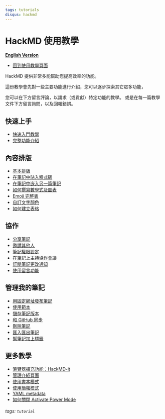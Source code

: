 ```yaml
---
tags: tutorials
disqus: hackmd
---
```


HackMD 使用教學
===
**[English Version](/c/tutorials)**
- [回到使用教學頁面](/s/tutorials-tw)

HackMD 提供非常多能幫助您提高效率的功能。

這份教學會先對一些主要功能進行介紹，您可以逐步探索其它眾多功能，

您可以在下方留言評論，以請求（或貢獻）特定功能的教學。
或是在每一篇教學文件下方留言詢問，以及回報錯誤。

快速上手
---
- [快速入門教學](/s/quick-start-tw)
- [完整功能介紹](/s/features-tw)

內容排版
---
- [基本排版](/s/basic-markdown-formatting-tw)
- [在筆記中貼入程式碼](/s/how-to-use-code-blocks-tw)
- [在筆記中嵌入另一篇筆記](/s/how-to-embed-note-tw)
- [如何撰寫數學式及圖表](/s/MathJax-and-UML-tw)
- [Emoji 完整表](https://www.webfx.com/tools/emoji-cheat-sheet/)
- [自訂文字顏色](/@docs/customize-font-color-zh)
- [如何建立表格 ](/s/how-to-create-table-tw)

協作
---
- [分享筆記](/s/how-to-share-note-tw)
- [邀請其他人](/s/invite-tw)
- [筆記權限設定](/s/how-to-set-permissions-tw)
- [在筆記上主持協作會議](/s/live-hosting-tw)
- [訂閱筆記更改通知](/s/how-to-manage-notification-tw)
- [使用留言功能](/s/how-to-use-comments-tw)


管理我的筆記
---
- [用固定網址發布筆記](/s/how-to-share-note-tw)
- [使用範本](/s/how-to-use-template-tw)
- [儲存筆記版本](/s/how-to-save-tw)
- [和 GitHub 同步](/s/link-with-github-tw)
- [刪除筆記](/s/how-to-delete-note-tw)
- [匯入匯出筆記](/s/how-to-save-my-note-tw) 
- [幫筆記加上標籤](/s/how-to-tag-note-tw) 


更多教學
---
- [瀏覽器擴充功能：HackMD-it](/s/hackmd-it-tw)
- [管理介紹頁面](/s/all-about-profile-page-tw)
- [使用書本模式](/s/how-to-create-book-tw)
- [使用簡報模式](/s/how-to-create-slide-deck-tw)
- [YAML metadata](/s/yaml-metadata-tw)
- [如何關閉 Activate Power Mode](/@docs/disable-activate-power-mode-tw)

###### tags: `tutorial`
